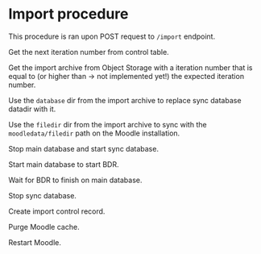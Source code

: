 # Import procedure

This procedure is ran upon POST request to `/import` endpoint.

Get the next iteration number from control table.

Get the import archive from Object Storage with a iteration number that is equal to (or higher than -> not implemented yet!) the expected iteration number.

Use the `database` dir from the import archive to replace sync database datadir with it.

Use the `filedir` dir from the import archive to sync with the `moodledata/filedir` path on the Moodle installation.

Stop main database and start sync database.

Start main database to start BDR.

Wait for BDR to finish on main database.

Stop sync database.

Create import control record.

Purge Moodle cache.

Restart Moodle.
